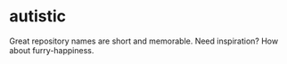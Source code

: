 # autistic
Great repository names are short and memorable. Need inspiration? How about furry-happiness.
